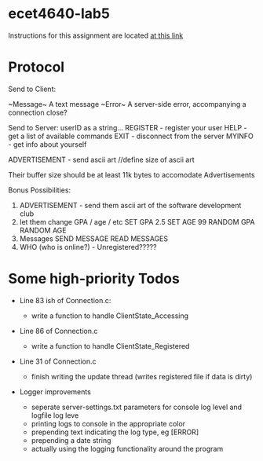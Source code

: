 # ecet4640-lab5

Instructions for this assignment are located [at this link](https://students.calu.edu/calupa/chen/ecet4640/lab/phase2cs.html)

# Protocol

Send to Client:

~Message~ A text message
~Error~ A server-side error, accompanying a connection close?

Send to Server:
userID as a string... 
REGISTER - register your user
HELP - get a list of available commands
EXIT - disconnect from the server
MYINFO - get info about yourself

ADVERTISEMENT - send ascii art //define size of ascii art

Their buffer size should be at least 11k bytes to accomodate Advertisements

Bonus Possibilities:

1. ADVERTISEMENT - send them ascii art of the software development club
2. let them change GPA / age / etc
 SET GPA 2.5
 SET AGE 99
 RANDOM GPA
 RANDOM AGE
3. Messages
 SEND MESSAGE <userid> <msg>
 READ MESSAGES
4. WHO (who is online?) - Unregistered?????


# Some high-priority Todos

- Line 83 ish of Connection.c:
    - write a function to handle ClientState_Accessing
- Line 86 of Connection.c
    - write a function to handle ClientState_Registered

- Line 31 of Connection.c
    - finish writing the update thread (writes registered file if data is dirty)

- Logger improvements
    - seperate server-settings.txt parameters for console log level and logfile log leve
    - printing logs to console in the appropriate color
    - prepending text indicating the log type, eg [ERROR]
    - prepending a date string
    - actually using the logging functionality around the program